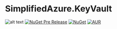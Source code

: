 # SimplifiedAzure.KeyVault


![alt text](https://ci.appveyor.com/api/projects/status/vm82g5ls3n06mw54?svg=true&1.svg "build") [![NuGet Pre Release](https://img.shields.io/nuget/vpre/EasyAzure.KeyVault.svg)]() [![NuGet](https://img.shields.io/nuget/v/EasyAzure.KeyVault.svg)]() [![AUR](https://img.shields.io/aur/license/yaourt.svg)]()